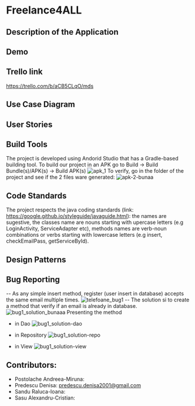 # Freelance4ALL
## Description of the Application

## Demo

## Trello link
https://trello.com/b/aCB5CLqO/mds

## Use Case Diagram

## User Stories

## Build Tools

The project is developed using Andorid Studio that has a Gradle-based building tool. 
To build our project in an APK go to Build -> Build Bundle(s)/APK(s) -> Build APK(s) 
![apk_1](https://user-images.githubusercontent.com/86727047/173198634-e38f416d-b05d-4e66-9f99-804fa0a8927d.png)
To verify, go in the folder of the project and see if the 2 files ware generated:
![apk-2-bunaa](https://user-images.githubusercontent.com/86727047/173198709-a197945f-c17f-40d7-a0ad-192c7b31f305.png)

## Code Standards

The project respects the java coding standards (link: https://google.github.io/styleguide/javaguide.html): the names are sugestive, the classes name are nouns starting with upercase letters (e.g LoginActivity, ServiceAdapter etc), methods names are verb-noun combinations or verbs starting with lowercase letters (e.g insert, checkEmailPass, getServiceById).

## Design Patterns

## Bug Reporting

-- As any simple insert method, register (user insert in database) accepts the same email multiple times.
![telefoane_bug1](https://user-images.githubusercontent.com/86727047/173199355-72dc9ee5-de97-405e-8809-9538094b6caa.png)
-- The solution si to create a method that verify if an email is already in database.
![bug1_solution_bunaaa](https://user-images.githubusercontent.com/86727047/173199414-96b24aa8-a9f5-4ad8-9cae-d3e25b2b9b99.png)
Presenting the method 

- in Dao
![bug1_solution-dao](https://user-images.githubusercontent.com/86727047/173199429-e7775eb8-f490-4d1d-b810-82f31ca0604a.png)

- in Repository
![bug1_solution-repo](https://user-images.githubusercontent.com/86727047/173199450-6c1dd490-aae4-4a68-90c9-f2d4678f91c6.png)

- in View
![bug1_solution-view](https://user-images.githubusercontent.com/86727047/173199457-2d9cca2e-44da-4f9f-b644-7c20e37e7b21.png)



## Contributors:
- Postolache Andreea-Miruna:
- Predescu Denisa: predescu.denisa2001@gmail.com
- Sandu Raluca-Ioana:
- Sasu Alexandru-Cristian:
